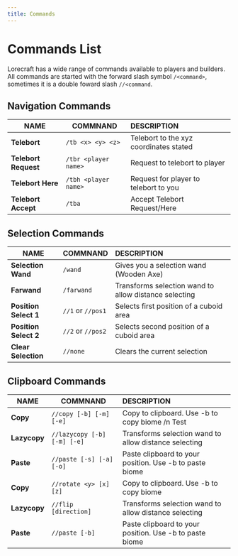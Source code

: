 ```yaml
---
title: Commands
---
```


# Commands List

Lorecraft has a wide range of commands available to players and builders. All commands are started with the forward slash symbol `/<command>`, sometimes it is a double foward slash `//<command`.

## Navigation Commands

| NAME                 | COMMNAND             | DESCRIPTION                            |
| -------------------- | -------------------- | :------------------------------------- |
| **Telebort**         | `/tb <x> <y> <z>`    | Telebort to the xyz coordinates stated |
| **Telebort Request** | `/tbr <player name>` | Request to telebort to player          |
| **Telebort Here**    | `/tbh <player name>` | Request for player to telebort to you  |
| **Telebort Accept**  | `/tba`               | Accept Telebort Request/Here           |

## Selection Commands

| NAME                  | COMMNAND          | DESCRIPTION                                           |
| --------------------- | ----------------- | :---------------------------------------------------- |
| **Selection Wand**    | `/wand`           | Gives you a selection wand (Wooden Axe)               |
| **Farwand**           | `/farwand`        | Transforms selection wand to allow distance selecting |
| **Position Select 1** | `//1` or `//pos1` | Selects first position of a cuboid area               |
| **Position Select 2** | `//2` or `//pos2` | Selects second position of a cuboid area              |
| **Clear Selection**   | `//none`          | Clears the current selection                          |

## Clipboard Commands

| NAME         | COMMNAND                    | DESCRIPTION                                             |
| ------------ | --------------------------- | :------------------------------------------------------ |
| **Copy**     | `//copy [-b] [-m] [-e]`     | Copy to clipboard. Use -b to copy biome /n Test         |
| **Lazycopy** | `//lazycopy [-b] [-m] [-e]` | Transforms selection wand to allow distance selecting   |
| **Paste**    | `//paste [-s] [-a] [-o]`    | Paste clipboard to your position. Use -b to paste biome |
| **Copy**     | `//rotate <y> [x] [z]`      | Copy to clipboard. Use -b to copy biome                 |
| **Lazycopy** | `//flip [direction]`        | Transforms selection wand to allow distance selecting   |
| **Paste**    | `//paste [-b]`              | Paste clipboard to your position. Use -b to paste biome |
